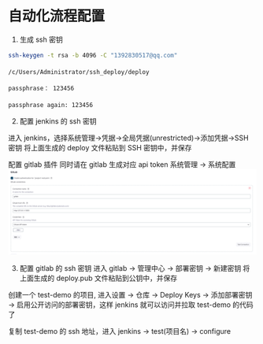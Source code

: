 # 自动化流程配置

1. 生成 ssh 密钥

```bash
ssh-keygen -t rsa -b 4096 -C "1392830517@qq.com"

/c/Users/Administrator/ssh_deploy/deploy

passphrase： 123456

passphrase again: 123456


```

2. 配置 jenkins 的 ssh 密钥

进入 jenkins，选择系统管理->凭据->全局凭据(unrestricted)->添加凭据->SSH 密钥
将上面生成的 deploy 文件粘贴到 SSH 密钥中，并保存

配置 gitlab 插件
同时请在 gitlab 生成对应 api token
系统管理 -> 系统配置
![alt text](image-4.png)

3. 配置 gitlab 的 ssh 密钥
   进入 gitlab -> 管理中心 -> 部署密钥 -> 新建密钥
   将上面生成的 deploy.pub 文件粘贴到公钥中，并保存

创建一个 test-demo 的项目, 进入设置 -> 仓库 -> Deploy Keys -> 添加部署密钥 -> 启用公开访问的部署密钥，这样 jenkins 就可以访问并拉取 test-demo 的代码了

复制 test-demo 的 ssh 地址，进入 jenkins -> test(项目名) -> configure
